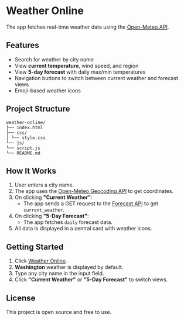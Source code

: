 # Weather Online

The app fetches real-time weather data using the [Open-Meteo API](https://open-meteo.com/).

## Features

- Search for weather by city name
- View **current temperature**, wind speed, and region
- View **5-day forecast** with daily max/min temperatures
- Navigation buttons to switch between current weather and forecast views
- Emoji-based weather icons

## Project Structure

```
weather-online/
├── index.html
├── css/
│ └── style.css
└── js/
└── script.js
└── README.md 
```

## How It Works

1. User enters a city name.
2. The app uses the [Open-Meteo Geocoding API](https://open-meteo.com/en/docs/geocoding-api) to get coordinates.
3. On clicking **"Current Weather"**:
   - The app sends a GET request to the [Forecast API](https://open-meteo.com/en/docs#api_form) to get `current_weather`.
4. On clicking **"5-Day Forecast"**:
   - The app fetches `daily` forecast data.
5. All data is displayed in a central card with weather icons.

## Getting Started

1. Click [Weather Online](https://unzeva.github.io/CtD-Weather/).
2. **Washington** weather is displayed by default.
3. Type any city name in the input field.
4. Click **"Current Weather"** or **"5-Day Forecast"** to switch views.

## License

This project is open source and free to use.
